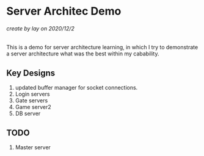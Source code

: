 # Server Architec Demo
###### create by lay on 2020/12/2

This is a demo for server architecture learning, in which I try to demonstrate a server architecture what was the best within my cabability.

## Key Designs
1. updated buffer manager for socket connections.
2. Login servers
3. Gate servers
4. Game server2
5. DB server

## TODO
1. Master server